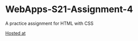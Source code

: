 # WebApps-S21-Assignment-4
A practice assignment for HTML with CSS

[Hosted at](https://44-563-web-apps-s21.github.io/webapps-s21-assignment-4-Goutham6172/)
